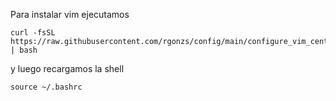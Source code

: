 Para instalar vim ejecutamos
```shell
curl -fsSL https://raw.githubusercontent.com/rgonzs/config/main/configure_vim_centos.sh | bash
```
y luego recargamos la shell
```shell
source ~/.bashrc
```